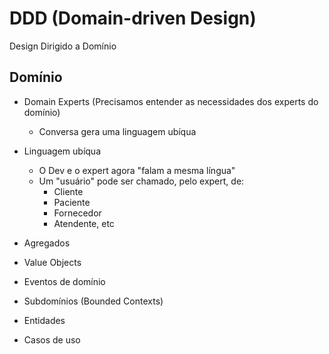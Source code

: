 # DDD (Domain-driven Design)

Design Dirigido a Domínio

## Domínio

- Domain Experts (Precisamos entender as necessidades dos experts do domínio)
  - Conversa gera uma linguagem ubíqua
- Linguagem ubíqua

  - O Dev e o expert agora "falam a mesma língua"
  - Um "usuário" pode ser chamado, pelo expert, de:
    - Cliente
    - Paciente
    - Fornecedor
    - Atendente, etc

- Agregados
- Value Objects
- Eventos de domínio
- Subdomínios (Bounded Contexts)
- Entidades
- Casos de uso
